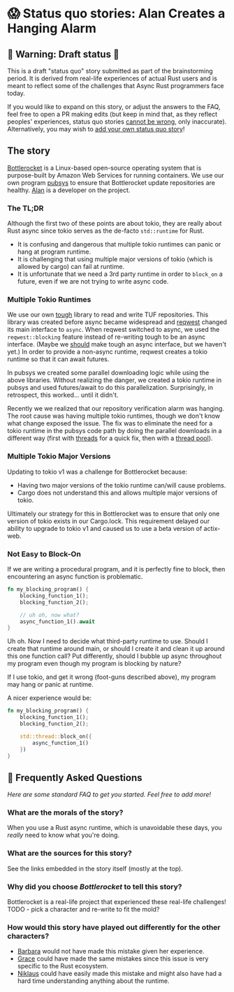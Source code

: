 # 😱 Status quo stories: Alan Creates a Hanging Alarm

## 🚧 Warning: Draft status 🚧

This is a draft "status quo" story submitted as part of the brainstorming period. It is derived from real-life experiences of actual Rust users and is meant to reflect some of the challenges that Async Rust programmers face today.

If you would like to expand on this story, or adjust the answers to the FAQ, feel free to open a PR making edits (but keep in mind that, as they reflect peoples' experiences, status quo stories [cannot be wrong], only inaccurate). Alternatively, you may wish to [add your own status quo story][htvsq]!

## The story

[Bottlerocket] is a Linux-based open-source operating system that is purpose-built by Amazon Web Services for running containers.
We use our own program [pubsys] to ensure that Bottlerocket update repositories are healthy.
[Alan] is a developer on the project.

### The TL;DR

Although the first two of these points are about tokio, they are really about Rust async since tokio serves as the de-facto `std::runtime` for Rust.

- It is confusing and dangerous that multiple tokio runtimes can panic or hang at program runtime.
- It is challenging that using multiple major versions of tokio (which is allowed by cargo) can fail at runtime.
- It is unfortunate that we need a 3rd party runtime in order to `block_on` a future, even if we are not trying to write async code.

### Multiple Tokio Runtimes

We use our own [tough] library to read and write TUF repositories.
This library was created before async became widespread and [reqwest] changed its main interface to `async`.
When reqwest switched to async, we used the `reqwest::blocking` feature instead of re-writing tough to be an async interface.
(Maybe we [should](https://github.com/awslabs/tough/issues/213) make tough an async interface, but we haven't yet.)
In order to provide a non-async runtime, reqwest creates a tokio runtime so that it can await futures.

In pubsys we created some parallel downloading logic while using the above libraries.
Without realizing the danger, we created a tokio runtime in pubsys and used futures/await to do this parallelization.
Surprisingly, in retrospect, this worked... until it didn't.

Recently we we realized that our repository verification alarm was hanging.
The root cause was having multiple tokio runtimes, though we don't know what change exposed the issue.
The fix was to eliminate the need for a tokio runtime in the pubsys code path by doing the parallel downloads in a different way
(first with [threads] for a quick fix, then with a [thread pool]).

### Multiple Tokio Major Versions

Updating to tokio v1 was a challenge for Bottlerocket because:
- Having two major versions of the tokio runtime can/will cause problems.
- Cargo does not understand this and allows multiple major versions of tokio.

Ultimately our strategy for this in Bottlerocket was to ensure that only one version of tokio exists in our Cargo.lock.
This requirement delayed our ability to upgrade to tokio v1 and caused us to use a beta version of actix-web.

### Not Easy to Block-On

If we are writing a procedural program, and it is perfectly fine to block, then encountering an async function is problematic.

```rust
fn my_blocking_program() {
    blocking_function_1();
    blocking_function_2();

    // uh oh, now what?
    async_function_1().await
}
```

Uh oh.
Now I need to decide what third-party runtime to use.
Should I create that runtime around main, or should I create it and clean it up around this one function call?
Put differently, should I bubble up async throughout my program even though my program is blocking by nature?

If I use tokio, and get it wrong (foot-guns described above), my program may hang or panic at runtime.

A nicer experience would be:

```rust
fn my_blocking_program() {
    blocking_function_1();
    blocking_function_2();

    std::thread::block_on({
        async_function_1()
    })
}
```

<!-- links -->

[Bottlerocket]: https://github.com/bottlerocket-os/bottlerocket
[pubsys]: https://github.com/bottlerocket-os/bottlerocket/tree/develop/tools/pubsys
[tough]: https://github.com/awslabs/tough/
[reqwest]: https://github.com/seanmonstar/reqwest
[threads]: https://github.com/bottlerocket-os/bottlerocket/pull/1521/files#diff-7546c95d0732614af12f62ff8c072f8c1061f82945c714daf1dd2962c42921ffL47
[thread pool]: https://github.com/bottlerocket-os/bottlerocket/pull/1564/files

## 🤔 Frequently Asked Questions

*Here are some standard FAQ to get you started. Feel free to add more!*

### **What are the morals of the story?**

When you use a Rust async runtime, which is unavoidable these days, you *really* need to know what you're doing.

### **What are the sources for this story?**

See the links embedded in the story itself (mostly at the top).

### **Why did you choose *Bottlerocket* to tell this story?**

Bottlerocket is a real-life project that experienced these real-life challenges!
TODO - pick a character and re-write to fit the mold?

### **How would this story have played out differently for the other characters?**

- [Barbara] would not have made this mistake given her experience.
- [Grace] could have made the same mistakes since this issue is very specific to the Rust ecosystem.
- [Niklaus] could have easily made this mistake and might also have had a hard time understanding anything about the runtime.

[character]: ../characters.md
[status quo stories]: ./status_quo.md
[Alan]: ../characters/alan.md
[Grace]: ../characters/grace.md
[Niklaus]: ../characters/niklaus.md
[Barbara]: ../characters/barbara.md
[htvsq]: ../how_to_vision/status_quo.md
[cannot be wrong]: ../how_to_vision/comment.md#comment-to-understand-or-improve-not-to-negate-or-dissuade
